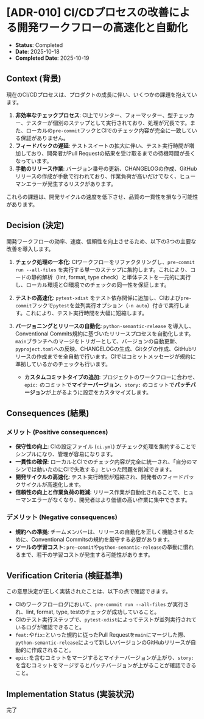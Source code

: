 # [ADR-010] CI/CDプロセスの改善による開発ワークフローの高速化と自動化

- **Status**: Completed
- **Date**: 2025-10-18
- **Completed Date**: 2025-10-19

## Context (背景)

現在のCI/CDプロセスは、プロダクトの成長に伴い、いくつかの課題を抱えています。

1.  **非効率なチェックプロセス**: CI上でリンター、フォーマッター、型チェッカー、テスターが個別のステップとして実行されており、処理が冗長です。また、ローカルの`pre-commit`フックとCIでのチェック内容が完全に一致している保証がありません。
2.  **フィードバックの遅延**: テストスイートの拡大に伴い、テスト実行時間が増加しており、開発者がPull Requestの結果を受け取るまでの待機時間が長くなっています。
3.  **手動のリリース作業**: バージョン番号の更新、CHANGELOGの作成、GitHubリリースの作成が手動で行われており、作業負荷が高いだけでなく、ヒューマンエラーが発生するリスクがあります。

これらの課題は、開発サイクルの速度を低下させ、品質の一貫性を損なう可能性があります。

## Decision (決定)

開発ワークフローの効率、速度、信頼性を向上させるため、以下の3つの主要な改善を導入します。

1.  **チェック処理の一本化**: CIワークフローをリファクタリングし、`pre-commit run --all-files` を実行する単一のステップに集約します。これにより、コードの静的解析（lint, format, type check）と単体テストを一元的に実行し、ローカル環境とCI環境でのチェックの同一性を保証します。

2.  **テストの高速化**: `pytest-xdist` をテスト依存関係に追加し、CIおよび`pre-commit`フックで`pytest`を並列実行オプション（`-n auto`）付きで実行します。これにより、テスト実行時間を大幅に短縮します。

3.  **バージョニングとリリースの自動化**: `python-semantic-release` を導入し、Conventional Commits規約に基づいたリリースプロセスを自動化します。`main`ブランチへのマージをトリガーとして、バージョンの自動更新、`pyproject.toml`への反映、CHANGELOGの生成、Gitタグの作成、GitHubリリースの作成までを全自動で行います。CIではコミットメッセージが規約に準拠しているかのチェックも行います。
    - **カスタムコミットタイプの追加**: プロジェクトのワークフローに合わせ、`epic:` のコミットで**マイナーバージョン**、`story:` のコミットで**パッチバージョン**が上がるように設定をカスタマイズします。

## Consequences (結果)

### メリット (Positive consequences)

- **保守性の向上**: CIの設定ファイル (`ci.yml`) がチェック処理を集約することでシンプルになり、管理が容易になります。
- **一貫性の確保**: ローカルとCIでのチェック内容が完全に統一され、「自分のマシンでは動いたのにCIで失敗する」といった問題を削減できます。
- **開発サイクルの高速化**: テスト実行時間が短縮され、開発者のフィードバックサイクルが高速化します。
- **信頼性の向上と作業負荷の軽減**: リリース作業が自動化されることで、ヒューマンエラーがなくなり、開発者はより価値の高い作業に集中できます。

### デメリット (Negative consequences)

- **規約への準拠**: チームメンバーは、リリースの自動化を正しく機能させるために、Conventional Commitsの規約を厳守する必要があります。
- **ツールの学習コスト**: `pre-commit`や`python-semantic-release`の挙動に慣れるまで、若干の学習コストが発生する可能性があります。

## Verification Criteria (検証基準)

この意思決定が正しく実装されたことは、以下の点で確認できます。

- CIのワークフローログにおいて、`pre-commit run --all-files` が実行され、lint, format, type, testのチェックが成功していること。
- CIのテスト実行ステップで、`pytest-xdist`によってテストが並列実行されているログが確認できること。
- `feat:`や`fix:`といった規約に従ったPull Requestを`main`にマージした際、`python-semantic-release`によって新しいバージョンのGitHubリリースが自動的に作成されること。
- `epic:`を含むコミットをマージするとマイナーバージョンが上がり、`story:`を含むコミットをマージするとパッチバージョンが上がることが確認できること。

## Implementation Status (実装状況)
完了
